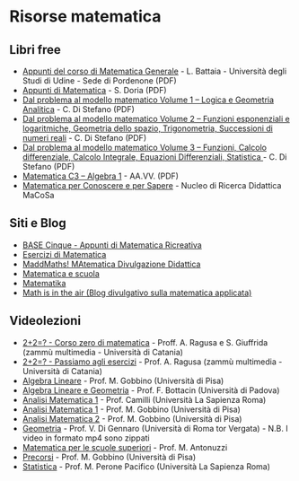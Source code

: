 # Risorse matematica


## Libri free

* [Appunti del corso di Matematica Generale](http://www.batmath.it/matematica/0-appunti_uni/mat_gen.pdf) - L. Battaia - Università degli Studi di Udine - Sede di Pordenone (PDF)
* [Appunti di Matematica](https://www.unich.it/sites/default/files/allegatiparagrafo/06-10-2015/1.pdf) - S. Doria (PDF)
* [Dal problema al modello matematico Volume 1 – Logica e Geometria Analitica](https://www.matematicamente.it/staticfiles/manuali-cc/DiStefano-problema_modello-v1-4e-A2016.pdf) - C. Di Stefano (PDF)
* [Dal problema al modello matematico Volume 2 – Funzioni esponenziali e logaritmiche, Geometria dello spazio, Trigonometria, Successioni di numeri reali](https://www.matematicamente.it/staticfiles/manuali-cc/DiStefano-problema_modello-v2-4e-A2016.pdf) - C. Di Stefano (PDF)
* [Dal problema al modello matematico Volume 3 – Funzioni, Calcolo differenziale, Calcolo Integrale, Equazioni Differenziali, Statistica ](https://www.matematicamente.it/staticfiles/manuali-cc/DiStefano-problema_modello-v3-4e-A2016.pdf) - C. Di Stefano (PDF)
* [Matematica C3 – Algebra 1](https://www.matematicamente.it/staticfiles/matematica-C3/algebra1_6ed_set2017.pdf) - AA.VV. (PDF)
* [Matematica per Conoscere e per Sapere](http://macosa.dima.unige.it/proge.htm) - Nucleo di Ricerca Didattica MaCoSa


## Siti e Blog

* [BASE Cinque - Appunti di Matematica Ricreativa](http://utenti.quipo.it/base5/index.htm)
* [Esercizi di Matematica](https://www.esercizimatematica.com)
* [MaddMaths! MAtematica Divulgazione Didattica](http://maddmaths.simai.eu/)
* [Matematica e scuola](http://www.matematicaescuola.it)
* [Matematika](http://www.matematika.it/)
* [Math is in the air (Blog divulgativo sulla matematica applicata)](http://www.mathisintheair.com/eng/)

## Videolezioni

* [2+2=? - Corso zero di matematica](http://www.zammumultimedia.it/mooc/matematica-corso-zero.htm) - Proff. A. Ragusa e S. Giuffrida (zammù multimedia - Università di Catania) 
* [2+2=? - Passiamo agli esercizi](http://www.zammumultimedia.it/mooc/22-passiamo-agli-esercizi.htm) - Prof. A. Ragusa (zammù multimedia - Università di Catania) 
* [Algebra Lineare](http://pagine.dm.unipi.it/gobbino/Home_Page/AD_AL_15.html) - Prof. M. Gobbino (Università di Pisa)
* [Algebra Lineare e Geometria](https://www.youtube.com/playlist?list=PLhEwqlL10MqMSHePf3Kn4T8AaR0ItUUer&disable_polymer=true) - Prof. F. Bottacin (Università di Padova)
* [Analisi Matematica 1](https://www.youtube.com/playlist?list=PLAQopGWlIcyZlCmXWE_KvtMi57Mwbyf6C) - Prof. Camilli (Università La Sapienza Roma)
* [Analisi Matematica 1](http://pagine.dm.unipi.it/gobbino/Home_Page/AD_AM1_17.html) - Prof. M. Gobbino (Università di Pisa)
* [Analisi Matematica 2](http://pagine.dm.unipi.it/gobbino/Home_Page/AD_AM2_18.html) - Prof. M. Gobbino (Università di Pisa)
* [Geometria](http://didatticaweb.uniroma2.it/files/index/insegnamento/141515-Geometria) - Prof. V. Di Gennaro (Università di Roma tor Vergata) - N.B. I video in formato mp4 sono zippati
* [Matematica per le scuole superiori](https://www.youtube.com/channel/UCm-J0HUR8ULtZiaQ_H320Zg) - Prof. M. Antonuzzi
* [Precorsi](http://pagine.dm.unipi.it/gobbino/Home_Page/ArchivioDidattico.html) - Prof. M. Gobbino (Università di Pisa)
* [Statistica](https://www.youtube.com/playlist?list=PLAQopGWlIcyYS5uAXk6M6lD2uXW2_dnCG) - Prof. M. Perone Pacifico (Università La Sapienza Roma)
